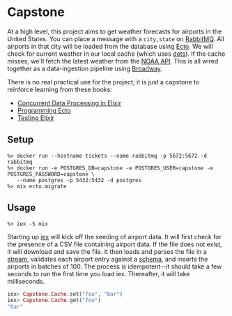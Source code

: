 # Capstone

At a high level, this project aims to get weather forecasts for airports in the United States.
You can place a message with a `city,state` on [RabbitMQ](https://www.rabbitmq.com).
All airports in that city will be loaded from the database using [Ecto](https://hexdocs.pm/ecto/Ecto.html).
We will check for current weather in our local cache (which uses [dets](https://www.erlang.org/doc/man/dets.html)).
If the cache misses, we'll fetch the latest weather from the [NOAA API](https://www.ncdc.noaa.gov/cdo-web/webservices/v2).
This is all wired together as a data-ingestion pipeline using [Broadway](https://elixir-broadway.org).

There is no real practical use for the project; it is just a capstone to reinforce learning from these books:

- [Concurrent Data Processing in Elixir](https://pragprog.com/titles/sgdpelixir/concurrent-data-processing-in-elixir/)
- [Programming Ecto](https://pragprog.com/titles/wmecto/programming-ecto/)
- [Testing Elixir](https://pragprog.com/titles/lmelixir/testing-elixir/)

## Setup

```
%> docker run --hostname tickets --name rabbitmq -p 5672:5672 -d rabbitmq
%> docker run -e POSTGRES_DB=capstone -e POSTGRES_USER=capstone -e POSTGRES_PASSWORD=capstone \
   --name postgres -p 5432:5432 -d postgres
%> mix ecto.migrate
```

## Usage

```
%> iex -S mix
```

Starting up [iex](https://hexdocs.pm/iex/1.12/IEx.html) will kick off the seeding of airport data.
It will first check for the presence of a CSV file containing airport data.
If the file does not exist, it will download and save the file.
It then loads and parses the file in a [stream](https://hexdocs.pm/elixir/1.12/Stream.html), validates each airport entry against a [schema](https://hexdocs.pm/ecto/Ecto.Schema.html), and inserts the airports in batches of 100.
The process is idempotent--it should take a few seconds to run the first time you load iex.
Thereafter, it will take milliseconds.

```elixir
iex> Capstone.Cache.set("foo", "bar")
iex> Capstone.Cache.get("foo")
"bar"
```